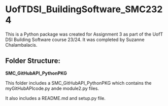 # UofTDSI_BuildingSoftware_SMC2324
This is a Python package was created for Assignment 3 as part of the UofT DSI Building Software course 23/24. 
It was completed by Suzanne Chalambalacis.

## Folder Structure:
**SMC_GitHubAPI_PythonPKG**

This folder includes a SMC_GitHubAPI_PythonPKG which contains the myGitHubAPIcode.py ande module2.py files. 

It also includes a README.md and setup.py file.

